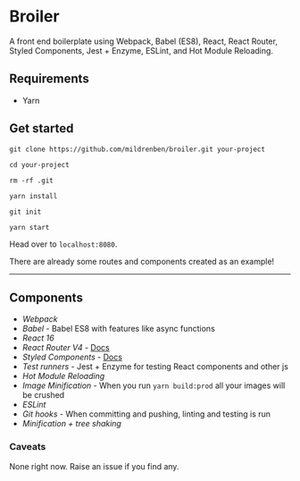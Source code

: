 # Broiler
A front end boilerplate using Webpack, Babel (ES8), React, React Router, Styled Components, Jest + Enzyme, ESLint, and Hot Module Reloading.

## Requirements

- Yarn

## Get started

```
git clone https://github.com/mildrenben/broiler.git your-project

cd your-project

rm -rf .git

yarn install

git init

yarn start
```

Head over to `localhost:8080`.

There are already some routes and components created as an example!

---

## Components

- *Webpack*
- *Babel* - Babel ES8 with features like async functions
- *React 16*
- *React Router V4* - [Docs](https://reacttraining.com/react-router/web/guides/philosophy)
- *Styled Components* - [Docs](https://www.styled-components.com/)
- *Test runners* - Jest + Enzyme for testing React components and other js
- *Hot Module Reloading*
- *Image Minification* - When you run `yarn build:prod` all your images will be crushed
- *ESLint*
- *Git hooks* - When committing and pushing, linting and testing is run
- *Minification + tree shaking*

### Caveats

None right now. Raise an issue if you find any.